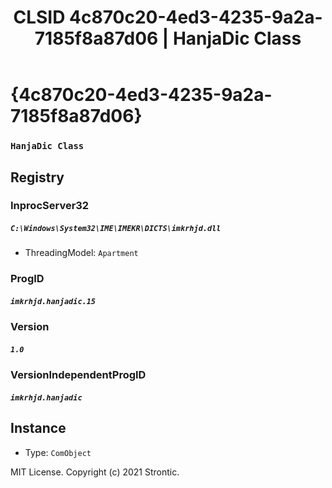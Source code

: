 ﻿---
title: "CLSID 4c870c20-4ed3-4235-9a2a-7185f8a87d06 | HanjaDic Class"
excerpt: What is COM-Object CLSID 4c870c20-4ed3-4235-9a2a-7185f8a87d06?
---

# {4c870c20-4ed3-4235-9a2a-7185f8a87d06}

### `HanjaDic Class`

## Registry


### InprocServer32

##### `C:\Windows\System32\IME\IMEKR\DICTS\imkrhjd.dll`
* ThreadingModel: `Apartment`

### ProgID

##### `imkrhjd.hanjadic.15`

### Version

##### `1.0`

### VersionIndependentProgID

##### `imkrhjd.hanjadic`

## Instance

* Type: `ComObject`

MIT License. Copyright (c) 2021 Strontic.


